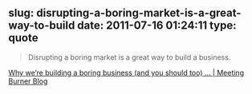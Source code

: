 slug: disrupting-a-boring-market-is-a-great-way-to-build
date: 2011-07-16 01:24:11
type: quote
---

> Disrupting a boring market is a great way to build a business.

[Why we’re building a boring business (and you should too) … | Meeting Burner Blog](http://www.meetingburner.com/blog/2011/07/12/why-we-are-building-a-boring-business/)
